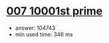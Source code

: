 [007 10001st prime](http://projecteuler.net/problem=7)
========================

- answer: 104743 
- min used time: 346 ms

